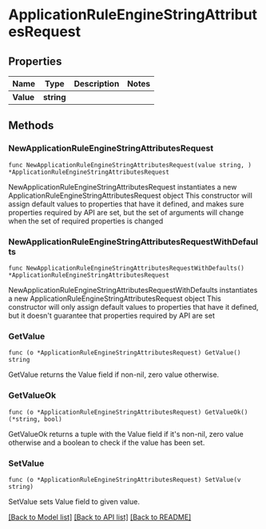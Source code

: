# ApplicationRuleEngineStringAttributesRequest

## Properties

Name | Type | Description | Notes
------------ | ------------- | ------------- | -------------
**Value** | **string** |  | 

## Methods

### NewApplicationRuleEngineStringAttributesRequest

`func NewApplicationRuleEngineStringAttributesRequest(value string, ) *ApplicationRuleEngineStringAttributesRequest`

NewApplicationRuleEngineStringAttributesRequest instantiates a new ApplicationRuleEngineStringAttributesRequest object
This constructor will assign default values to properties that have it defined,
and makes sure properties required by API are set, but the set of arguments
will change when the set of required properties is changed

### NewApplicationRuleEngineStringAttributesRequestWithDefaults

`func NewApplicationRuleEngineStringAttributesRequestWithDefaults() *ApplicationRuleEngineStringAttributesRequest`

NewApplicationRuleEngineStringAttributesRequestWithDefaults instantiates a new ApplicationRuleEngineStringAttributesRequest object
This constructor will only assign default values to properties that have it defined,
but it doesn't guarantee that properties required by API are set

### GetValue

`func (o *ApplicationRuleEngineStringAttributesRequest) GetValue() string`

GetValue returns the Value field if non-nil, zero value otherwise.

### GetValueOk

`func (o *ApplicationRuleEngineStringAttributesRequest) GetValueOk() (*string, bool)`

GetValueOk returns a tuple with the Value field if it's non-nil, zero value otherwise
and a boolean to check if the value has been set.

### SetValue

`func (o *ApplicationRuleEngineStringAttributesRequest) SetValue(v string)`

SetValue sets Value field to given value.



[[Back to Model list]](../README.md#documentation-for-models) [[Back to API list]](../README.md#documentation-for-api-endpoints) [[Back to README]](../README.md)


